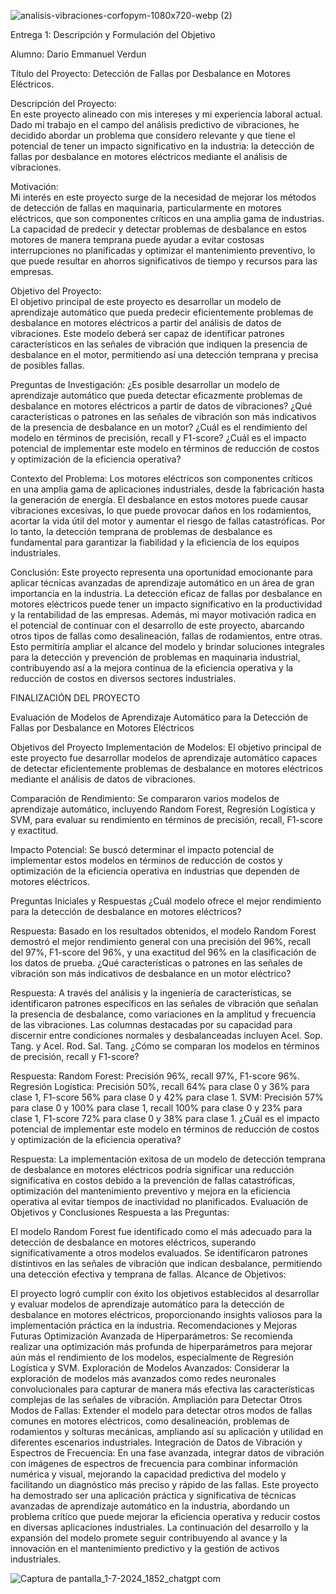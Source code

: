 
![analisis-vibraciones-corfopym-1080x720-webp (2)](https://github.com/darioverdun/PROYECTO-DETECCION-DE-FALLA/assets/143291888/39b92b76-68bd-4464-877e-89d0cbac04f1)



Entrega 1: Descripción y Formulación del Objetivo

Alumno: Dario Emmanuel  Verdun  

Título del Proyecto: Detección de Fallas por Desbalance en Motores Eléctricos.

Descripción del Proyecto:  
En este proyecto alineado con mis intereses y mi experiencia laboral actual. Dado mi trabajo en el campo del análisis predictivo de vibraciones, he decidido abordar un problema que considero relevante y que tiene el potencial de tener un impacto significativo en 
la industria: la detección de fallas por desbalance en motores eléctricos mediante el análisis de vibraciones.

Motivación:  
Mi interés en este proyecto surge de la necesidad de mejorar los métodos de detección de fallas en maquinaria, particularmente en motores eléctricos, que son componentes críticos en una amplia gama de industrias. La capacidad de predecir y detectar problemas de desbalance en estos motores de manera temprana puede ayudar a evitar costosas interrupciones no planificadas y optimizar el mantenimiento preventivo, lo que puede resultar en ahorros significativos de tiempo y recursos para las empresas.

Objetivo del Proyecto:  
El objetivo principal de este proyecto es desarrollar un modelo de aprendizaje automático que pueda predecir eficientemente problemas de desbalance en motores eléctricos a partir del análisis de datos de vibraciones. Este modelo deberá ser capaz de identificar patrones característicos en las señales de vibración que indiquen la presencia de desbalance en el motor, permitiendo así una detección temprana y precisa de posibles fallas.

Preguntas de Investigación:
¿Es posible desarrollar un modelo de aprendizaje automático que pueda detectar eficazmente problemas de desbalance en motores eléctricos a partir de datos de vibraciones?
¿Qué características o patrones en las señales de vibración son más indicativos de la presencia de desbalance en un motor?
¿Cuál es el rendimiento del modelo en términos de precisión, recall y F1-score?
¿Cuál es el impacto potencial de implementar este modelo en términos de reducción de costos y optimización de la eficiencia operativa?

Contexto del Problema: 
Los motores eléctricos son componentes críticos en una amplia gama de aplicaciones industriales, desde la fabricación hasta la generación de energía. El desbalance en estos motores puede causar vibraciones excesivas, lo que puede provocar daños en los rodamientos, acortar la vida útil del motor y aumentar el riesgo de fallas catastróficas. Por lo tanto, la detección temprana de problemas de desbalance es fundamental para garantizar la fiabilidad y la eficiencia de los equipos industriales.

Conclusión:
Este proyecto representa una oportunidad emocionante para aplicar técnicas avanzadas de aprendizaje automático en un área de gran importancia en la industria. La detección eficaz de fallas por desbalance en motores eléctricos puede tener un impacto significativo en la productividad y la rentabilidad de las empresas. Además, mi mayor motivación radica en el potencial de continuar con el desarrollo de este proyecto, abarcando otros tipos de fallas como desalineación, fallas de rodamientos, entre otras. Esto permitiría ampliar el alcance del modelo y brindar soluciones integrales para la detección y prevención de problemas en maquinaria industrial, contribuyendo así a la mejora continua de la eficiencia operativa y la reducción de costos en diversos sectores industriales.


FINALIZACIÓN DEL PROYECTO

Evaluación de Modelos de Aprendizaje Automático para la Detección de Fallas por Desbalance en Motores Eléctricos

Objetivos del Proyecto
Implementación de Modelos: El objetivo principal de este proyecto fue desarrollar modelos de aprendizaje automático capaces de detectar eficientemente problemas de desbalance en motores eléctricos mediante el análisis de datos de vibraciones.

Comparación de Rendimiento: Se compararon varios modelos de aprendizaje automático, incluyendo Random Forest, Regresión Logística y SVM, para evaluar su rendimiento en términos de precisión, recall, F1-score y exactitud.

Impacto Potencial: Se buscó determinar el impacto potencial de implementar estos modelos en términos de reducción de costos y optimización de la eficiencia operativa en industrias que dependen de motores eléctricos.

Preguntas Iniciales y Respuestas
¿Cuál modelo ofrece el mejor rendimiento para la detección de desbalance en motores eléctricos?

Respuesta: Basado en los resultados obtenidos, el modelo Random Forest demostró el mejor rendimiento general con una precisión del 96%, recall del 97%, F1-score del 96%, y una exactitud del 96% en la clasificación de los datos de prueba.
¿Qué características o patrones en las señales de vibración son más indicativos de desbalance en un motor eléctrico?

Respuesta: A través del análisis y la ingeniería de características, se identificaron patrones específicos en las señales de vibración que señalan la presencia de desbalance, como variaciones en la amplitud y frecuencia de las vibraciones. Las columnas destacadas por su capacidad para discernir entre condiciones normales y desbalanceadas incluyen Acel. Sop. Tang. y Acel. Rod. Sal. Tang.
¿Cómo se comparan los modelos en términos de precisión, recall y F1-score?

Respuesta:
Random Forest: Precisión 96%, recall 97%, F1-score 96%.
Regresión Logística: Precisión 50%, recall 64% para clase 0 y 36% para clase 1, F1-score 56% para clase 0 y 42% para clase 1.
SVM: Precisión 57% para clase 0 y 100% para clase 1, recall 100% para clase 0 y 23% para clase 1, F1-score 72% para clase 0 y 38% para clase 1.
¿Cuál es el impacto potencial de implementar este modelo en términos de reducción de costos y optimización de la eficiencia operativa?

Respuesta: La implementación exitosa de un modelo de detección temprana de desbalance en motores eléctricos podría significar una reducción significativa en costos debido a la prevención de fallas catastróficas, optimización del mantenimiento preventivo y mejora en la eficiencia operativa al evitar tiempos de inactividad no planificados.
Evaluación de Objetivos y Conclusiones
Respuesta a las Preguntas:

El modelo Random Forest fue identificado como el más adecuado para la detección de desbalance en motores eléctricos, superando significativamente a otros modelos evaluados.
Se identificaron patrones distintivos en las señales de vibración que indican desbalance, permitiendo una detección efectiva y temprana de fallas.
Alcance de Objetivos:

El proyecto logró cumplir con éxito los objetivos establecidos al desarrollar y evaluar modelos de aprendizaje automático para la detección de desbalance en motores eléctricos, proporcionando insights valiosos para la implementación práctica en la industria.
Recomendaciones y Mejoras Futuras
Optimización Avanzada de Hiperparámetros: Se recomienda realizar una optimización más profunda de hiperparámetros para mejorar aún más el rendimiento de los modelos, especialmente de Regresión Logística y SVM.
Exploración de Modelos Avanzados: Considerar la exploración de modelos más avanzados como redes neuronales convolucionales para capturar de manera más efectiva las características complejas de las señales de vibración.
Ampliación para Detectar Otros Modos de Fallas: Extender el modelo para detectar otros modos de fallas comunes en motores eléctricos, como desalineación, problemas de rodamientos y solturas mecánicas, ampliando así su aplicación y utilidad en diferentes escenarios industriales.
Integración de Datos de Vibración y Espectros de Frecuencia: En una fase avanzada, integrar datos de vibración con imágenes de espectros de frecuencia para combinar información numérica y visual, mejorando la capacidad predictiva del modelo y facilitando un diagnóstico más preciso y rápido de las fallas.
Este proyecto ha demostrado ser una aplicación práctica y significativa de técnicas avanzadas de aprendizaje automático en la industria, abordando un problema crítico que puede mejorar la eficiencia operativa y reducir costos en diversas aplicaciones industriales. La continuación del desarrollo y la expansión del modelo promete seguir contribuyendo al avance y la innovación en el mantenimiento predictivo y la gestión de activos industriales.



![Captura de pantalla_1-7-2024_1852_chatgpt com](https://github.com/darioverdun/PROYECTO-DETECCION-DE-FALLA/assets/143291888/7bbf8c02-650f-4699-80ab-2e1bad44943c)


